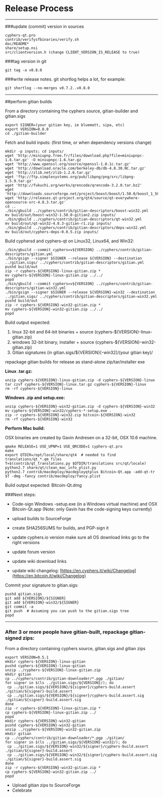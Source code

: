 Release Process
====================

* * *

###update (commit) version in sources


	cyphers-qt.pro
	contrib/verifysfbinaries/verify.sh
	doc/README*
	share/setup.nsi
	src/clientversion.h (change CLIENT_VERSION_IS_RELEASE to true)

###tag version in git

	git tag -a v0.8.0

###write release notes. git shortlog helps a lot, for example:

	git shortlog --no-merges v0.7.2..v0.8.0

* * *

##perform gitian builds

 From a directory containing the cyphers source, gitian-builder and gitian.sigs
  
	export SIGNER=(your gitian key, ie bluematt, sipa, etc)
	export VERSION=0.8.0
	cd ./gitian-builder

 Fetch and build inputs: (first time, or when dependency versions change)

	mkdir -p inputs; cd inputs/
	wget 'http://miniupnp.free.fr/files/download.php?file=miniupnpc-1.6.tar.gz' -O miniupnpc-1.6.tar.gz
	wget 'http://www.openssl.org/source/openssl-1.0.1c.tar.gz'
	wget 'http://download.oracle.com/berkeley-db/db-4.8.30.NC.tar.gz'
	wget 'http://zlib.net/zlib-1.2.6.tar.gz'
	wget 'ftp://ftp.simplesystems.org/pub/libpng/png/src/libpng-1.5.9.tar.gz'
	wget 'http://fukuchi.org/works/qrencode/qrencode-3.2.0.tar.bz2'
	wget 'http://downloads.sourceforge.net/project/boost/boost/1.50.0/boost_1_50_0.tar.bz2'
	wget 'http://releases.qt-project.org/qt4/source/qt-everywhere-opensource-src-4.8.3.tar.gz'
	cd ..
	./bin/gbuild ../cyphers/contrib/gitian-descriptors/boost-win32.yml
	mv build/out/boost-win32-1.50.0-gitian2.zip inputs/
	./bin/gbuild ../cyphers/contrib/gitian-descriptors/qt-win32.yml
	mv build/out/qt-win32-4.8.3-gitian-r1.zip inputs/
	./bin/gbuild ../cyphers/contrib/gitian-descriptors/deps-win32.yml
	mv build/out/cyphers-deps-0.0.5.zip inputs/

 Build cyphersd and cyphers-qt on Linux32, Linux64, and Win32:
  
	./bin/gbuild --commit cyphers=v${VERSION} ../cyphers/contrib/gitian-descriptors/gitian.yml
	./bin/gsign --signer $SIGNER --release ${VERSION} --destination ../gitian.sigs/ ../cyphers/contrib/gitian-descriptors/gitian.yml
	pushd build/out
	zip -r cyphers-${VERSION}-linux-gitian.zip *
	mv cyphers-${VERSION}-linux-gitian.zip ../../
	popd
	./bin/gbuild --commit cyphers=v${VERSION} ../cyphers/contrib/gitian-descriptors/gitian-win32.yml
	./bin/gsign --signer $SIGNER --release ${VERSION}-win32 --destination ../gitian.sigs/ ../cyphers/contrib/gitian-descriptors/gitian-win32.yml
	pushd build/out
	zip -r cyphers-${VERSION}-win32-gitian.zip *
	mv cyphers-${VERSION}-win32-gitian.zip ../../
	popd

  Build output expected:

  1. linux 32-bit and 64-bit binaries + source (cyphers-${VERSION}-linux-gitian.zip)
  2. windows 32-bit binary, installer + source (cyphers-${VERSION}-win32-gitian.zip)
  3. Gitian signatures (in gitian.sigs/${VERSION}[-win32]/(your gitian key)/

repackage gitian builds for release as stand-alone zip/tar/installer exe

**Linux .tar.gz:**

	unzip cyphers-${VERSION}-linux-gitian.zip -d cyphers-${VERSION}-linux
	tar czvf cyphers-${VERSION}-linux.tar.gz cyphers-${VERSION}-linux
	rm -rf cyphers-${VERSION}-linux

**Windows .zip and setup.exe:**

	unzip cyphers-${VERSION}-win32-gitian.zip -d cyphers-${VERSION}-win32
	mv cyphers-${VERSION}-win32/cyphers-*-setup.exe .
	zip -r cyphers-${VERSION}-win32.zip bitcoin-${VERSION}-win32
	rm -rf cyphers-${VERSION}-win32

**Perform Mac build:**

  OSX binaries are created by Gavin Andresen on a 32-bit, OSX 10.6 machine.

	qmake RELEASE=1 USE_UPNP=1 USE_QRCODE=1 cyphers-qt.pro
	make
	export QTDIR=/opt/local/share/qt4  # needed to find translations/qt_*.qm files
	T=$(contrib/qt_translations.py $QTDIR/translations src/qt/locale)
	python2.7 share/qt/clean_mac_info_plist.py
	python2.7 contrib/macdeploy/macdeployqtplus Bitcoin-Qt.app -add-qt-tr $T -dmg -fancy contrib/macdeploy/fancy.plist

 Build output expected: Bitcoin-Qt.dmg

###Next steps:

* Code-sign Windows -setup.exe (in a Windows virtual machine) and
  OSX Bitcoin-Qt.app (Note: only Gavin has the code-signing keys currently)

* upload builds to SourceForge

* create SHA256SUMS for builds, and PGP-sign it

* update cyphers.io version
  make sure all OS download links go to the right versions

* update forum version

* update wiki download links

* update wiki changelog: [https://en.cyphers.it/wiki/Changelog](https://en.bitcoin.it/wiki/Changelog)

Commit your signature to gitian.sigs:

	pushd gitian.sigs
	git add ${VERSION}/${SIGNER}
	git add ${VERSION}-win32/${SIGNER}
	git commit -a
	git push  # Assuming you can push to the gitian.sigs tree
	popd

-------------------------------------------------------------------------

### After 3 or more people have gitian-built, repackage gitian-signed zips:

From a directory containing cyphers source, gitian.sigs and gitian zips

	export VERSION=0.5.1
	mkdir cyphers-${VERSION}-linux-gitian
	pushd cyphers-${VERSION}-linux-gitian
	unzip ../cyphers-${VERSION}-linux-gitian.zip
	mkdir gitian
	cp ../cyphers/contrib/gitian-downloader/*.pgp ./gitian/
	for signer in $(ls ../gitian.sigs/${VERSION}/); do
	 cp ../gitian.sigs/${VERSION}/${signer}/cyphers-build.assert ./gitian/${signer}-build.assert
	 cp ../gitian.sigs/${VERSION}/${signer}/cyphers-build.assert.sig ./gitian/${signer}-build.assert.sig
	done
	zip -r cyphers-${VERSION}-linux-gitian.zip *
	cp cyphers-${VERSION}-linux-gitian.zip ../
	popd
	mkdir cyphers-${VERSION}-win32-gitian
	pushd cyphers-${VERSION}-win32-gitian
	unzip ../cyphers-${VERSION}-win32-gitian.zip
	mkdir gitian
	cp ../cyphers/contrib/gitian-downloader/*.pgp ./gitian/
	for signer in $(ls ../gitian.sigs/${VERSION}-win32/); do
	 cp ../gitian.sigs/${VERSION}-win32/${signer}/cyphers-build.assert ./gitian/${signer}-build.assert
	 cp ../gitian.sigs/${VERSION}-win32/${signer}/cyphers-build.assert.sig ./gitian/${signer}-build.assert.sig
	done
	zip -r cyphers-${VERSION}-win32-gitian.zip *
	cp cyphers-${VERSION}-win32-gitian.zip ../
	popd

- Upload gitian zips to SourceForge
- Celebrate 
